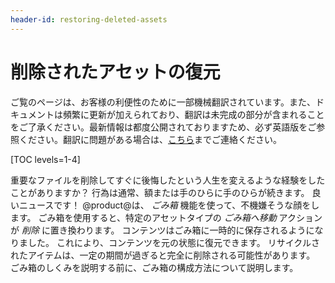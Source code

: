 ```yaml
---
header-id: restoring-deleted-assets
---
```


# 削除されたアセットの復元

<p class="alert alert-info"><span class="wysiwyg-color-blue120">ご覧のページは、お客様の利便性のために一部機械翻訳されています。また、ドキュメントは頻繁に更新が加えられており、翻訳は未完成の部分が含まれることをご了承ください。最新情報は都度公開されておりますため、必ず英語版をご参照ください。翻訳に問題がある場合は、<a href="mailto:support-content-jp@liferay.com">こちら</a>までご連絡ください。</span></p>

[TOC levels=1-4]

重要なファイルを削除してすぐに後悔したという人生を変えるような経験をしたことがありますか？ 行為は通常、額または手のひらに手のひらが続きます。 良いニュースです！ @product@は、 *ごみ箱* 機能を使って、不機嫌そうな顔をします。 ごみ箱を使用すると、特定のアセットタイプの *ごみ箱へ移動* アクションが *削除* に置き換わります。 コンテンツはごみ箱に一時的に保存されるようになりました。 これにより、コンテンツを元の状態に復元できます。 リサイクルされたアイテムは、一定の期間が過ぎると完全に削除される可能性があります。 ごみ箱のしくみを説明する前に、ごみ箱の構成方法について説明します。
